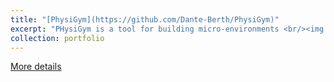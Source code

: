 ```yaml
---
title: "[PhysiGym](https://github.com/Dante-Berth/PhysiGym)"
excerpt: "PHysiGym is a tool for building micro-environments <br/><img src='/images/physigym_title_v0.0.0.png'>"
collection: portfolio
---
```

[More details](https://github.com/elmbeech/physicellembedding/edit/main/README.md)
